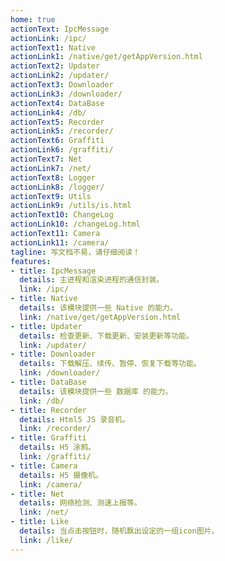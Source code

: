 ```yaml
---
home: true
actionText: IpcMessage
actionLink: /ipc/
actionText1: Native
actionLink1: /native/get/getAppVersion.html
actionText2: Updater
actionLink2: /updater/
actionText3: Downloader
actionLink3: /downloader/
actionText4: DataBase
actionLink4: /db/
actionText5: Recorder
actionLink5: /recorder/
actionText6: Graffiti
actionLink6: /graffiti/
actionText7: Net
actionLink7: /net/
actionText8: Logger
actionLink8: /logger/
actionText9: Utils
actionLink9: /utils/is.html
actionText10: ChangeLog
actionLink10: /changeLog.html
actionText11: Camera
actionLink11: /camera/
tagline: 写文档不易，请仔细阅读！
features:
- title: IpcMessage
  details: 主进程和渲染进程的通信封装。
  link: /ipc/
- title: Native
  details: 该模块提供一些 Native 的能力。
  link: /native/get/getAppVersion.html
- title: Updater
  details: 检查更新、下载更新、安装更新等功能。
  link: /updater/
- title: Downloader
  details: 下载解压、续传、暂停、恢复下载等功能。
  link: /downloader/
- title: DataBase
  details: 该模块提供一些 数据库 的能力。
  link: /db/
- title: Recorder
  details: Html5 JS 录音机。
  link: /recorder/
- title: Graffiti
  details: H5 涂鸦。
  link: /graffiti/
- title: Camera
  details: H5 摄像机。
  link: /camera/
- title: Net
  details: 网络检测、测速上报等。
  link: /net/
- title: Like
  details: 当点击按钮时，随机飘出设定的一组icon图片。
  link: /like/
---
```

